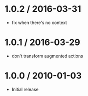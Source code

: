 
1.0.2 / 2016-03-31
==================

  * fix when there's no context

1.0.1 / 2016-03-29
==================

  * don't transform augmented actions

1.0.0 / 2010-01-03
==================

  * Initial release

